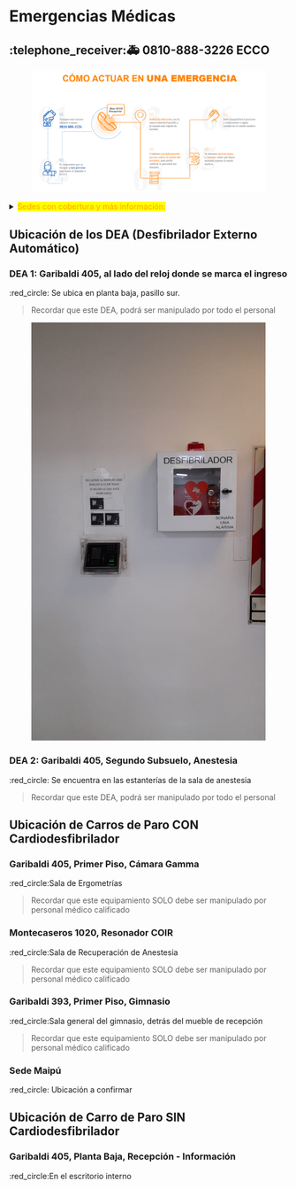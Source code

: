 # Emergencias Médicas

## :telephone\_receiver::ambulance: **0810-888-3226    ECCO**



<figure><img src=".gitbook/assets/image.png" alt=""><figcaption></figcaption></figure>

<details>

<summary><mark style="color:orange;">Sedes con cobertura y más información:</mark></summary>

**Sedes con cobertura**

* Sede Mendoza (Garibaldi 405 y 393)
* Garibaldi 374
* COIR (Garibaldi 405 Patio Interno)
* San Rafael
* Maipú

Sedes en hospitales Italiano, Scaravelli, Universitario y El Carmen, atenderán las emergencias en esos establecimientos

Más información en [PDF adjunto](https://2824384839-files.gitbook.io/\~/files/v0/b/gitbook-x-prod.appspot.com/o/spaces%2FDlIiILJdOG4ftAMU20kj%2Fuploads%2FTt1a0Q8SUgLm9qfnK5MV%2Farea%20protegida\_2022\_05\_31\_13\_09\_11\_359.pdf?alt=media\&token=b3d3ebf0-e0c7-4542-ac6c-f09bb823bc34)



<mark style="color:orange;">**Más información de ECCO Emergencias:**</mark>

[https://www.ecco.com.ar/individuales/st/emergencias](https://www.ecco.com.ar/individuales/st/emergencias)

</details>

## Ubicación de los DEA (Desfibrilador Externo Automático)

### DEA 1: Garibaldi 405, al lado del reloj donde se marca el ingreso

:red\_circle: Se ubica en planta baja, pasillo sur.

> Recordar que este DEA, podrá ser manipulado por todo el personal

<figure><img src=".gitbook/assets/box-dea.jpeg" alt=""><figcaption></figcaption></figure>

###

### DEA 2: Garibaldi 405, Segundo Subsuelo, Anestesia

:red\_circle: Se encuentra en las estanterías de la sala de anestesia

> Recordar que este DEA, podrá ser manipulado por todo el personal

##

## Ubicación de Carros de Paro CON Cardiodesfibrilador

### Garibaldi 405, Primer Piso, Cámara Gamma

:red\_circle:Sala de Ergometrías

> Recordar que este equipamiento SOLO debe ser manipulado por personal médico calificado

### Montecaseros 1020, Resonador COIR

:red\_circle:Sala de Recuperación de Anestesia

> Recordar que este equipamiento SOLO debe ser manipulado por personal médico calificado

### Garibaldi 393, Primer Piso, Gimnasio

:red\_circle:Sala general del gimnasio, detrás del mueble de recepción

> Recordar que este equipamiento SOLO debe ser manipulado por personal médico calificado

### Sede Maipú

:red\_circle: Ubicación a confirmar

##

## Ubicación de Carro de Paro SIN Cardiodesfibrilador

### Garibaldi 405, Planta Baja, Recepción - Información

:red\_circle:En el escritorio interno
